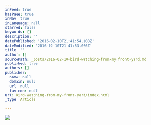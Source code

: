 ```yaml
---
inFeed: true
hasPage: true
inNav: true
inLanguage: null
starred: false
keywords: []
description: ''
datePublished: '2016-02-10T21:41:54.108Z'
dateModified: '2016-02-10T21:41:53.026Z'
title: ''
author: []
sourcePath: _posts/2016-02-10-bird-watching-from-my-front-yard.md
published: true
authors: []
publisher:
  name: null
  domain: null
  url: null
  favicon: null
url: bird-watching-from-my-front-yard/index.html
_type: Article

---
```

![](https://s3-us-west-2.amazonaws.com/the-grid-img/p/ab42ea65d33d12e29fe144970ff0e5f097be1e85.jpg)